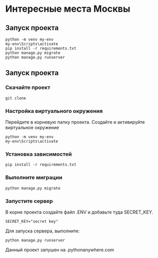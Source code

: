 # Интересные места Москвы

## Запуск проекта

   ```shell
   python -m venv my-env
   my-env\Scripts\activate
   pip install -r requirements.txt
   python manage.py migrate
   python manage.py runserver
   ```
## Запуск проекта

### Скачайте проект

   ```shell
   git clone
   ```

### Настройка виртуального окружения
Перейдите в корневую папку проекта. Создайте и активируйте виртуальное окружение
   ```shell
   python -m venv my-env
   my-env\Scripts\activate
   ```

### Установка зависимостей

   ```shell   
   pip install -r requirements.txt

   ```
### Выполните миграции

   ```shell
  python manage.py migrate 
   ```

### Запустите сервер

В корне проекта создайте файл .ENV и добавьте туда SECRET_KEY.
   ```
  SECRET_KEY="secret key"
   ```
Для запуска сервера, выполните:
   ```shell
  python manage.py runserver 
   ```

Данный проект запушен на .pythonanywhere.com